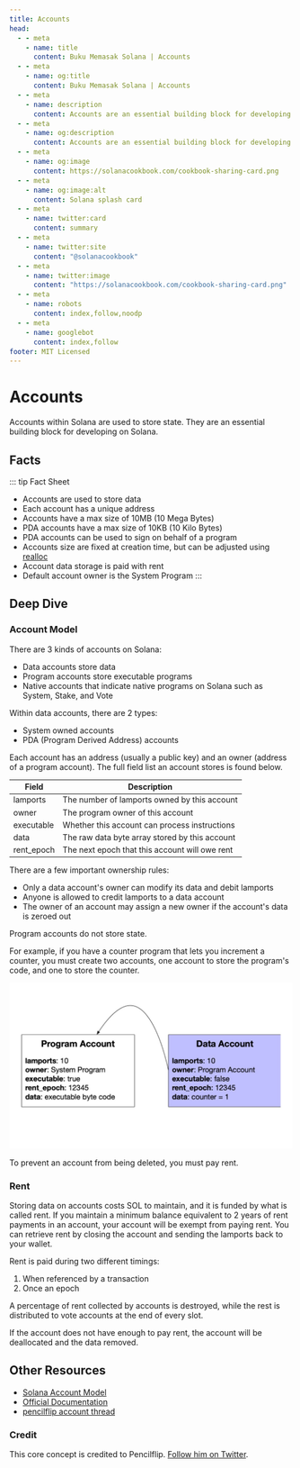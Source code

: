 ```yaml
---
title: Accounts
head:
  - - meta
    - name: title
      content: Buku Memasak Solana | Accounts
  - - meta
    - name: og:title
      content: Buku Memasak Solana | Accounts
  - - meta
    - name: description
      content: Accounts are an essential building block for developing on Solana. Learn about Accounts and more Core Concepts at The Buku Memasak Solana.
  - - meta
    - name: og:description
      content: Accounts are an essential building block for developing on Solana. Learn about Accounts and more Core Concepts at The Buku Memasak Solana.
  - - meta
    - name: og:image
      content: https://solanacookbook.com/cookbook-sharing-card.png
  - - meta
    - name: og:image:alt
      content: Solana splash card
  - - meta
    - name: twitter:card
      content: summary
  - - meta
    - name: twitter:site
      content: "@solanacookbook"
  - - meta
    - name: twitter:image
      content: "https://solanacookbook.com/cookbook-sharing-card.png"
  - - meta
    - name: robots
      content: index,follow,noodp
  - - meta
    - name: googlebot
      content: index,follow
footer: MIT Licensed
---
```


# Accounts

Accounts within Solana are used to store state. They are an essential
building block for developing on Solana.

## Facts

::: tip Fact Sheet

- Accounts are used to store data
- Each account has a unique address
- Accounts have a max size of 10MB (10 Mega Bytes)
- PDA accounts have a max size of 10KB (10 Kilo Bytes)
- PDA accounts can be used to sign on behalf of a program
- Accounts size are fixed at creation time, but can be adjusted using [realloc](https://solanacookbook.com/references/programs.html#how-to-change-account-size)
- Account data storage is paid with rent
- Default account owner is the System Program
  :::

## Deep Dive

### Account Model

There are 3 kinds of accounts on Solana:

- Data accounts store data
- Program accounts store executable programs
- Native accounts that indicate native programs on Solana such as System, Stake, and Vote

Within data accounts, there are 2 types:

- System owned accounts
- PDA (Program Derived Address) accounts

Each account has an address (usually a public key) and an owner
(address of a program account). The full field list an account stores
is found below.

| Field      | Description                                    |
| ---------- | ---------------------------------------------- |
| lamports   | The number of lamports owned by this account   |
| owner      | The program owner of this account              |
| executable | Whether this account can process instructions  |
| data       | The raw data byte array stored by this account |
| rent_epoch | The next epoch that this account will owe rent |

There are a few important ownership rules:

- Only a data account's owner can modify its data and debit lamports
- Anyone is allowed to credit lamports to a data account
- The owner of an account may assign a new owner if the account's data is zeroed out

Program accounts do not store state.

For example, if you have a counter program that lets you increment a counter, you
must create two accounts, one account to store the program's code, and one to store
the counter.

![](./account_example.jpeg)

To prevent an account from being deleted, you must pay rent.

### Rent

Storing data on accounts costs SOL to maintain, and it is funded by what is called
rent. If you maintain a minimum balance equivalent to 2 years of rent payments in an
account, your account will be exempt from paying rent. You can retrieve rent by closing
the account and sending the lamports back to your wallet.

Rent is paid during two different timings:

1. When referenced by a transaction
2. Once an epoch

A percentage of rent collected by accounts is destroyed, while the rest is distributed
to vote accounts at the end of every slot.

If the account does not have enough to pay rent, the account will be deallocated and the data
removed.

## Other Resources

- [Solana Account Model](https://solana.wiki/zh-cn/docs/account-model/#account-storage)
- [Official Documentation](https://docs.solana.com/developing/programming-model/accounts)
- [pencilflip account thread](https://twitter.com/pencilflip/status/1452402100470644739)

### Credit

This core concept is credited to Pencilflip. [Follow him on Twitter](https://twitter.com/intent/user?screen_name=pencilflip).
